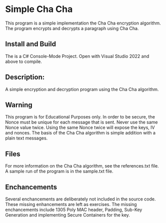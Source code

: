 # Simple Cha Cha

This program is a simple implementation the Cha Cha encryption algorithm.  The program encrypts and decrypts a paragraph using Cha Cha.

## Install and Build

The is a C# Console-Mode Project.  Open with  Visual Studio 2022 and above to compile. 

## Description:

A simple encryption and decryption program using the Cha Cha algorithm.  

## Warning

This program is for Educational Purposes only.  In order to be secure, the Nonce must be unique for each message that is sent.  Never use the same Nonce value twice.  Using the same Nonce twice will expose the keys, IV and nonces.  The basis of the Cha Cha algorithm is simple addition with a plain text messages.

## Files

For more information on the Cha Cha algorithm, see the references.txt file. A sample run of the program is in the sample.txt file.

## Enchancements

Several enchancements are deliberately not included in the source code.  These missing enhancements are left as exercises.  The missing enchancements include 1305 Poly MAC header, Padding, Sub-Key Generation and implementing Secure Containers for the key. 

